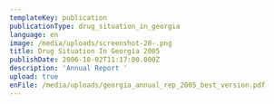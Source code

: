 ```yaml
---
templateKey: publication
publicationType: drug_situation_in_georgia
language: en
image: /media/uploads/screenshot-20-.png
title: Drug Situation In Georgia 2005
publishDate: 2006-10-02T11:17:00.000Z
description: 'Annual Report '
upload: true
enFile: /media/uploads/georgia_annual_rep_2005_best_version.pdf
---
```


